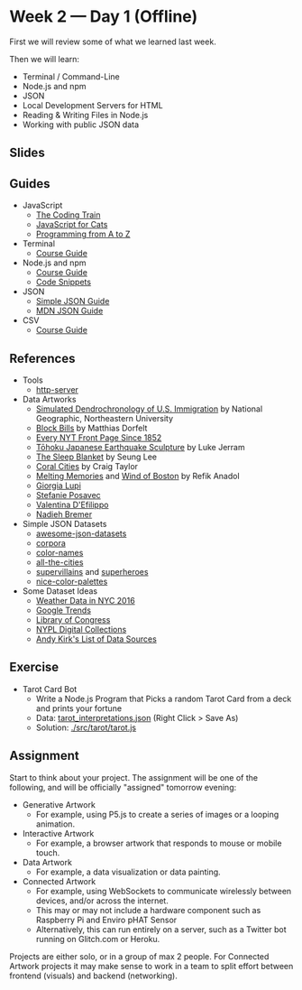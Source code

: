 # Week 2 — Day 1 (Offline)

First we will review some of what we learned last week.

Then we will learn:

- Terminal / Command-Line
- Node.js and npm
- JSON
- Local Development Servers for HTML
- Reading & Writing Files in Node.js
- Working with public JSON data

## Slides

## Guides

- JavaScript
  - [The Coding Train](https://thecodingtrain.com)
  - [JavaScript for Cats](http://jsforcats.com/)
  - [Programming from A to Z](https://shiffman.net/a2z/)
- Terminal
  - [Course Guide](../../guides/terminal.md)
- Node.js and npm
  - [Course Guide](../../guides/node-and-npm.md)
  - [Code Snippets](../../guides/node-snippets.md)
- JSON
  - [Simple JSON Guide](http://montoyamoraga.io/tutorial-json/)
  - [MDN JSON Guide](https://developer.mozilla.org/en-US/docs/Learn/JavaScript/Objects/JSON)
- CSV
  - [Course Guide](../../guides/csv.md)

## References

- Tools
  - [http-server](https://www.npmjs.com/package/http-server)
- Data Artworks
  - [Simulated Dendrochronology of U.S. Immigration](https://web.northeastern.edu/naturalizing-immigration-dataviz/) by National Geographic, Northeastern University
  - [Block Bills](http://www.digital-projects-index.julien-drochon.net/portfolio/block-bills/) by Matthias Dorfelt
  - [Every NYT Front Page Since 1852](https://vimeo.com/204951759)
  - [Tōhoku Japanese Earthquake Sculpture](https://www.lukejerram.com/tohoku-japanese-earthquake/) by Luke Jerram
  - [The Sleep Blanket](https://www.theverge.com/2019/7/21/20699484/sleep-blanket-data-visualisation-seung-lee) by Seung Lee
  - [Coral Cities](https://www.archdaily.com/908260/coral-cities-the-worlds-most-liveable-cities-visualized) by Craig Taylor
  - [Melting Memories](http://refikanadol.com/works/melting-memories/) and [Wind of Boston](https://visuall.net/2017/03/22/wind-of-boston-series-of-data-paintings-by-refik-anadol-studio/) by Refik Anadol
  - [Giorgia Lupi](https://giorgialupi.com/data-portraits-at-ted2017)
  - [Stefanie Posavec](http://www.stefanieposavec.com/)
  - [Valentina D'Efilippo](http://www.valentinadefilippo.co.uk/)
  - [Nadieh Bremer](https://www.visualcinnamon.com/)
- Simple JSON Datasets
  - [awesome-json-datasets](https://github.com/jdorfman/awesome-json-datasets)
  - [corpora](https://github.com/dariusk/corpora)
  - [color-names](https://github.com/meodai/color-names)
  - [all-the-cities](https://www.npmjs.com/package/all-the-cities)
  - [supervillains](https://www.npmjs.com/package/supervillains) and [superheroes](https://www.npmjs.com/package/superheroes)
  - [nice-color-palettes](https://www.npmjs.com/package/nice-color-palettes)
- Some Dataset Ideas
  - [Weather Data in NYC 2016](https://www.kaggle.com/mathijs/weather-data-in-new-york-city-2016)
  - [Google Trends](https://trends.google.com/trends/)
  - [Library of Congress](https://www.loc.gov/pictures/)
  - [NYPL Digital Collections](https://digitalcollections.nypl.org)
  - [Andy Kirk's List of Data Sources](9https://www.visualisingdata.com/2017/02/archiving-collection-places-access-data/)

## Exercise

- Tarot Card Bot
  - Write a Node.js Program that Picks a random Tarot Card from a deck and prints your fortune
  - Data: [tarot_interpretations.json](https://github.com/dariusk/corpora/raw/master/data/divination/tarot_interpretations.json) (Right Click > Save As)
  - Solution: [./src/tarot/tarot.js](./src/tarot/tarot.js)

## Assignment

Start to think about your project. The assignment will be one of the following, and will be officially "assigned" tomorrow evening:

- Generative Artwork
  - For example, using P5.js to create a series of images or a looping animation.
- Interactive Artwork
  - For example, a browser artwork that responds to mouse or mobile touch.
- Data Artwork
  - For example, a data visualization or data painting.
- Connected Artwork
  - For example, using WebSockets to communicate wirelessly between devices, and/or across the internet.
  - This may or may not include a hardware component such as Raspberry Pi and Enviro pHAT Sensor
  - Alternatively, this can run entirely on a server, such as a Twitter bot running on Glitch.com or Heroku.

Projects are either solo, or in a group of max 2 people. For Connected Artwork projects it may make sense to work in a team to split effort between frontend (visuals) and backend (networking).
